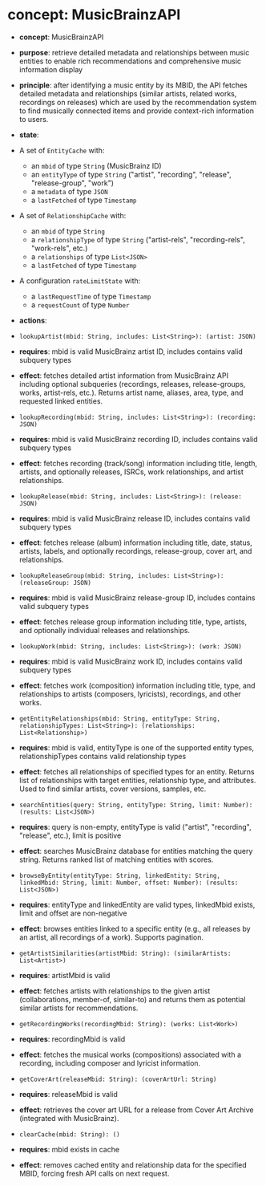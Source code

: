 # concept: MusicBrainzAPI

* **concept**: MusicBrainzAPI

* **purpose**: retrieve detailed metadata and relationships between music entities to enable rich recommendations and comprehensive music information display

* **principle**: after identifying a music entity by its MBID, the API fetches detailed metadata and relationships (similar artists, related works, recordings on releases) which are used by the recommendation system to find musically connected items and provide context-rich information to users.

* **state**: 
 * A set of `EntityCache` with:
   * an `mbid` of type `String` (MusicBrainz ID)
   * an `entityType` of type `String` ("artist", "recording", "release", "release-group", "work")
   * a `metadata` of type `JSON`
   * a `lastFetched` of type `Timestamp`
 * A set of `RelationshipCache` with:
   * an `mbid` of type `String`
   * a `relationshipType` of type `String` ("artist-rels", "recording-rels", "work-rels", etc.)
   * a `relationships` of type `List<JSON>`
   * a `lastFetched` of type `Timestamp`
 * A configuration `rateLimitState` with:
   * a `lastRequestTime` of type `Timestamp`
   * a `requestCount` of type `Number`

* **actions**:

 * `lookupArtist(mbid: String, includes: List<String>): (artist: JSON)`
  * **requires**: mbid is valid MusicBrainz artist ID, includes contains valid subquery types
  * **effect**: fetches detailed artist information from MusicBrainz API including optional subqueries (recordings, releases, release-groups, works, artist-rels, etc.). Returns artist name, aliases, area, type, and requested linked entities.

 * `lookupRecording(mbid: String, includes: List<String>): (recording: JSON)`
  * **requires**: mbid is valid MusicBrainz recording ID, includes contains valid subquery types
  * **effect**: fetches recording (track/song) information including title, length, artists, and optionally releases, ISRCs, work relationships, and artist relationships.

 * `lookupRelease(mbid: String, includes: List<String>): (release: JSON)`
  * **requires**: mbid is valid MusicBrainz release ID, includes contains valid subquery types
  * **effect**: fetches release (album) information including title, date, status, artists, labels, and optionally recordings, release-group, cover art, and relationships.

 * `lookupReleaseGroup(mbid: String, includes: List<String>): (releaseGroup: JSON)`
  * **requires**: mbid is valid MusicBrainz release-group ID, includes contains valid subquery types
  * **effect**: fetches release group information including title, type, artists, and optionally individual releases and relationships.

 * `lookupWork(mbid: String, includes: List<String>): (work: JSON)`
  * **requires**: mbid is valid MusicBrainz work ID, includes contains valid subquery types
  * **effect**: fetches work (composition) information including title, type, and relationships to artists (composers, lyricists), recordings, and other works.

 * `getEntityRelationships(mbid: String, entityType: String, relationshipTypes: List<String>): (relationships: List<Relationship>)`
  * **requires**: mbid is valid, entityType is one of the supported entity types, relationshipTypes contains valid relationship types
  * **effect**: fetches all relationships of specified types for an entity. Returns list of relationships with target entities, relationship type, and attributes. Used to find similar artists, cover versions, samples, etc.

 * `searchEntities(query: String, entityType: String, limit: Number): (results: List<JSON>)`
  * **requires**: query is non-empty, entityType is valid ("artist", "recording", "release", etc.), limit is positive
  * **effect**: searches MusicBrainz database for entities matching the query string. Returns ranked list of matching entities with scores.

 * `browseByEntity(entityType: String, linkedEntity: String, linkedMbid: String, limit: Number, offset: Number): (results: List<JSON>)`
  * **requires**: entityType and linkedEntity are valid types, linkedMbid exists, limit and offset are non-negative
  * **effect**: browses entities linked to a specific entity (e.g., all releases by an artist, all recordings of a work). Supports pagination.

 * `getArtistSimilarities(artistMbid: String): (similarArtists: List<Artist>)`
  * **requires**: artistMbid is valid
  * **effect**: fetches artists with relationships to the given artist (collaborations, member-of, similar-to) and returns them as potential similar artists for recommendations.

 * `getRecordingWorks(recordingMbid: String): (works: List<Work>)`
  * **requires**: recordingMbid is valid
  * **effect**: fetches the musical works (compositions) associated with a recording, including composer and lyricist information.

 * `getCoverArt(releaseMbid: String): (coverArtUrl: String)`
  * **requires**: releaseMbid is valid
  * **effect**: retrieves the cover art URL for a release from Cover Art Archive (integrated with MusicBrainz).

 * `clearCache(mbid: String): ()`
  * **requires**: mbid exists in cache
  * **effect**: removes cached entity and relationship data for the specified MBID, forcing fresh API calls on next request.
